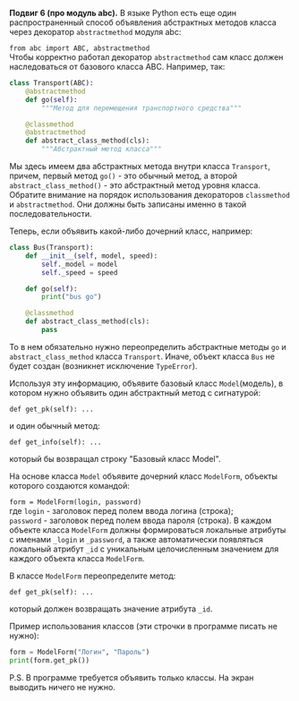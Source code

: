 **Подвиг 6 (про модуль abc).** В языке Python есть еще один распространенный способ объявления абстрактных методов 
класса через декоратор `abstractmethod` модуля abc:

`from abc import ABC, abstractmethod` \
Чтобы корректно работал декоратор `abstractmethod` сам класс должен наследоваться от базового класса ABC. Например, так:

```python
class Transport(ABC):
    @abstractmethod
    def go(self):
        """Метод для перемещения транспортного средства"""

    @classmethod
    @abstractmethod
    def abstract_class_method(cls):
        """Абстрактный метод класса"""
```

Мы здесь имеем два абстрактных метода внутри класса `Transport`, причем, первый метод `go()` - это обычный метод,
а второй `abstract_class_method()` - это абстрактный метод уровня класса.
Обратите внимание на порядок использования декораторов `classmethod` и `abstractmethod`.
Они должны быть записаны именно в такой последовательности.

Теперь, если объявить какой-либо дочерний класс, например:

```python
class Bus(Transport):
    def __init__(self, model, speed):
        self._model = model
        self._speed = speed

    def go(self):
        print("bus go")

    @classmethod
    def abstract_class_method(cls):
        pass
```

То в нем обязательно нужно переопределить абстрактные методы `go` и `abstract_class_method` класса `Transport`.
Иначе, объект класса `Bus` не будет создан (возникнет исключение `TypeError`).

Используя эту информацию, объявите базовый класс `Model`(модель), в котором нужно объявить один абстрактный метод с сигнатурой:

`def get_pk(self): ...`

и один обычный метод:

`def get_info(self): ...`

который бы возвращал строку "Базовый класс Model".

На основе класса `Model` объявите дочерний класс `ModelForm`, объекты которого создаются командой:

`form = ModelForm(login, password)` \
где `login` - заголовок перед полем ввода логина (строка); \
`password` - заголовок перед полем ввода пароля (строка).
В каждом объекте класса `ModelForm` должны формироваться локальные атрибуты с именами `_login` и `_password`,
а также автоматически появляться локальный атрибут `_id` с уникальным целочисленным значением для
каждого объекта класса `ModelForm`.

В классе `ModelForm` переопределите метод:

`def get_pk(self): ...`

который должен возвращать значение атрибута `_id`.

Пример использования классов (эти строчки в программе писать не нужно):

```python
form = ModelForm("Логин", "Пароль")
print(form.get_pk())
```

P.S. В программе требуется объявить только классы. На экран выводить ничего не нужно.